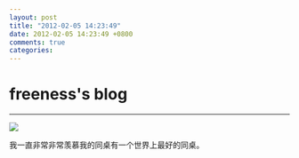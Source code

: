 ```yaml
---
layout: post
title: "2012-02-05 14:23:49"
date: 2012-02-05 14:23:49 +0800
comments: true
categories: 
---
```


# freeness's blog

----------

![](http://okqmqrbgo.bkt.clouddn.com/201202051423491.jpg)

>
我一直非常非常羡慕我的同桌有一个世界上最好的同桌。